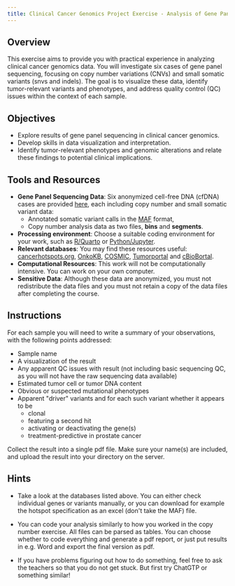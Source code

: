 ```yaml
---
title: Clinical Cancer Genomics Project Exercise - Analysis of Gene Panel Sequencing Data
---
```


## Overview

This exercise aims to provide you with practical experience in analyzing clinical cancer genomics data. You will investigate six cases of gene panel sequencing, focusing on copy number variations (CNVs) and small somatic variants (snvs and indels). The goal is to visualize these data, identify tumor-relevant variants and phenotypes, and address quality control (QC) issues within the context of each sample.

## Objectives

- Explore results of gene panel sequencing in clinical cancer genomics.
- Develop skills in data visualization and interpretation.
- Identify tumor-relevant phenotypes and genomic alterations and relate these findings to potential clinical implications.

## Tools and Resources

- **Gene Panel Sequencing Data**: Six anonymized cell-free DNA (cfDNA) cases are provided [here](https://kise-my.sharepoint.com/:u:/g/personal/johan_lindberg_ki_se/EZQlPqn2JkJEhkO0QTLt7koBLIGLG9rXa1jhDPR-LxnVeQ?e=W5MwXY), each including copy number and small somatic variant data:
    * Annotated somatic variant calls in the [MAF](https://docs.gdc.cancer.gov/Data/File_Formats/MAF_Format/) format,
    * Copy number analysis data as two files, **bins** and **segments**.
- **Processing environment**: Choose a suitable coding environment for your work, such as [R/Quarto](https://quarto.org/) or [Python/Jupyter](https://jupyter.org/).
- **Relevant databases**: You may find these resources useful: [cancerhotspots.org](http://cancerhotspots.org), [OnkoKB](https://www.oncokb.org), [COSMIC](https://cancer.sanger.ac.uk/cosmic), [Tumorportal](http://tumorportal.org/) and [cBioBortal](https://www.cbioportal.org/).
- **Computational Resources**: This work will not be computationally intensive. You can work on your own computer.
- **Sensitive Data**: Although these data are anonymized, you must not redistribute the data files and you must not retain a copy of the data files after completing the course.


## Instructions

For each sample you will need to write a summary of your observations, with the following points addressed:

- Sample name
- A visualization of the result
- Any apparent QC issues with result (not including basic sequencing QC, as you will not have the raw sequencing data available)
- Estimated tumor cell or tumor DNA content
- Obvious or suspected mutational phenotypes
- Apparent "driver" variants and for each such variant whether it appears to be
    - clonal
    - featuring a second hit
    - activating or deactivating the gene(s)
    - treatment-predictive in prostate cancer
    
Collect the result into a single pdf file. Make sure your name(s) are included, and upload the result into your directory on the server. 

## Hints

* Take a look at the databases listed above. You can either check individual genes or variants manually, or you can download for example the hotspot specification as an excel (don't take the MAF) file.

* You can code your analysis similarly to how you worked in the copy number exercise. All files can be parsed as tables. You can choose whether to code everything and generate a pdf report, or just put results in e.g. Word and export the final version as pdf.

* If you have problems figuring out how to do something, feel free to ask the teachers so that you do not get stuck. But first try ChatGTP or something similar!

